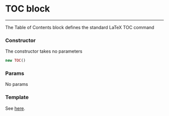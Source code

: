 # TOC block
-------------------------------

The Table of Contents block defines the standard LaTeX TOC command

### Constructor

The constructor takes no parameters

```php
new TOC()
```

### Params

No params

### Template

See [here](https://github.com/bobvandevijver/latex-bundle/blob/master/Resources/views/Element/toc.tex.twig).
